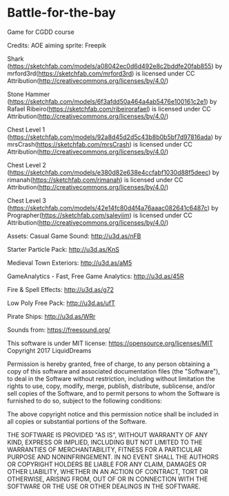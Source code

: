 # Battle-for-the-bay
Game for CGDD course


Credits:
AOE aiming sprite: Freepik

Shark
(https://sketchfab.com/models/a08042ec0d6d492e8c2bddfe20fab855) by mrford3rd(https://sketchfab.com/mrford3rd) is licensed under CC Attribution(http://creativecommons.org/licenses/by/4.0/)

Stone Hammer
(https://sketchfab.com/models/6f3afdd50a464a4ab5476e100161c2e1) by Rafael Ribeiro(https://sketchfab.com/ribeirorafael) is licensed under CC Attribution(http://creativecommons.org/licenses/by/4.0/)

Chest Level 1
(https://sketchfab.com/models/92a8d45d2d5c43b8b0b5bf7d97816ada) by mrsCrash(https://sketchfab.com/mrsCrash) is licensed under CC Attribution(http://creativecommons.org/licenses/by/4.0/)

Chest Level 2
(https://sketchfab.com/models/e380d82e638e4ccfabf1030d88f5deec) by rimanah(https://sketchfab.com/rimanah) is licensed under CC Attribution(http://creativecommons.org/licenses/by/4.0/)

Chest Level 3
(https://sketchfab.com/models/42e14fc80d4f4a76aaac082641c6487c) by Prographer(https://sketchfab.com/saleviim) is licensed under CC Attribution(http://creativecommons.org/licenses/by/4.0/)

Assets:
Casual Game Sound:
http://u3d.as/nFB

Starter Particle Pack:
http://u3d.as/KnS

Medieval Town Exteriors:
http://u3d.as/aM5

GameAnalytics - Fast, Free Game Analytics:
http://u3d.as/45R

Fire & Spell Effects:
http://u3d.as/g72

Low Poly Free Pack:
http://u3d.as/ufT

Pirate Ships:
http://u3d.as/WRr

Sounds from: https://freesound.org/

This software is under MIT license: https://opensource.org/licenses/MIT
Copyright 2017 LiquidDreams

Permission is hereby granted, free of charge, to any person obtaining a copy of this software and associated documentation files (the "Software"), to deal in the Software without restriction, including without limitation the rights to use, copy, modify, merge, publish, distribute, sublicense, and/or sell copies of the Software, and to permit persons to whom the Software is furnished to do so, subject to the following conditions:

The above copyright notice and this permission notice shall be included in all copies or substantial portions of the Software.

THE SOFTWARE IS PROVIDED "AS IS", WITHOUT WARRANTY OF ANY KIND, EXPRESS OR IMPLIED, INCLUDING BUT NOT LIMITED TO THE WARRANTIES OF MERCHANTABILITY, FITNESS FOR A PARTICULAR PURPOSE AND NONINFRINGEMENT. IN NO EVENT SHALL THE AUTHORS OR COPYRIGHT HOLDERS BE LIABLE FOR ANY CLAIM, DAMAGES OR OTHER LIABILITY, WHETHER IN AN ACTION OF CONTRACT, TORT OR OTHERWISE, ARISING FROM, OUT OF OR IN CONNECTION WITH THE SOFTWARE OR THE USE OR OTHER DEALINGS IN THE SOFTWARE.
